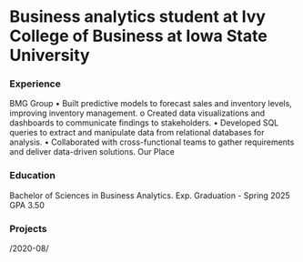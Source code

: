 # Business analytics student at Ivy College of Business at Iowa State University

### Experience
BMG Group 
  •	Built predictive models to forecast sales and inventory levels, improving inventory management.
    o	Created data visualizations and dashboards to communicate findings to stakeholders.
  •	Developed SQL queries to extract and manipulate data from relational databases for analysis.
  •	Collaborated with cross-functional teams to gather requirements and deliver data-driven solutions.
    Our Place 

### Education
Bachelor of Sciences in Business Analytics. Exp. Graduation - Spring 2025
GPA 3.50

### Projects
/2020-08/
